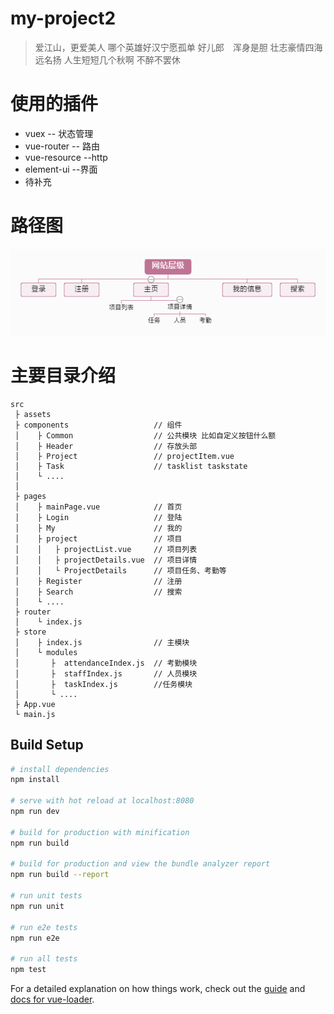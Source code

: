 # my-project2

> 爱江山，更爱美人 
> 哪个英雄好汉宁愿孤单 
> 好儿郎　浑身是胆 
> 壮志豪情四海远名扬 
> 人生短短几个秋啊 
> 不醉不罢休
# 使用的插件

- vuex          -- 状态管理
- vue-router    -- 路由
- vue-resource  --http
- element-ui    --界面
- 待补充   

# 路径图
![吖儿](./display/网站层级.png)

# 主要目录介绍
```
src
 ├ assets
 ├ components                   // 组件
 │    ├ Common                  // 公共模块 比如自定义按钮什么额
 │    ├ Header                  // 存放头部
 │    ├ Project                 // projectItem.vue
 │    ├ Task                    // tasklist taskstate
 │    └ ....
 │
 ├ pages
 │    ├ mainPage.vue            // 首页
 │    ├ Login                   // 登陆
 │    ├ My                      // 我的
 │    ├ project                 // 项目
 │    │   ├ projectList.vue     // 项目列表
 │    │   ├ projectDetails.vue  // 项目详情
 │    │   └ ProjectDetails      // 项目任务、考勤等
 │    ├ Register                // 注册
 │    ├ Search                  // 搜索
 │    └ ....
 ├ router
 │    └ index.js
 ├ store
 │    ├ index.js                // 主模块
 │    └ modules
 │       ├  attendanceIndex.js  // 考勤模块
 │       ├  staffIndex.js       // 人员模块
 │       ├  taskIndex.js        //任务模块
 │       └ ....
 ├ App.vue
 └ main.js
```

## Build Setup

``` bash
# install dependencies
npm install

# serve with hot reload at localhost:8080
npm run dev

# build for production with minification
npm run build

# build for production and view the bundle analyzer report
npm run build --report

# run unit tests
npm run unit

# run e2e tests
npm run e2e

# run all tests
npm test
```

For a detailed explanation on how things work, check out the [guide](http://vuejs-templates.github.io/webpack/) and [docs for vue-loader](http://vuejs.github.io/vue-loader).

